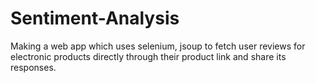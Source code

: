 # Sentiment-Analysis
Making a web app which uses selenium, jsoup to fetch user reviews for electronic products directly through their product link and share its responses.
